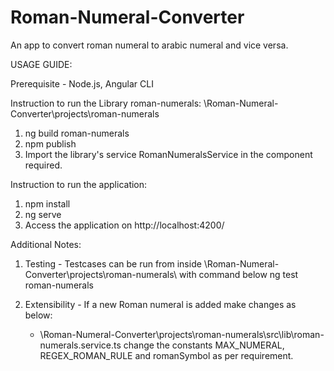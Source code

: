 # Roman-Numeral-Converter
An app to convert roman numeral to arabic numeral and vice versa.

USAGE GUIDE:

Prerequisite - Node.js, Angular CLI

Instruction to run the Library roman-numerals: \Roman-Numeral-Converter\projects\roman-numerals
1. ng build roman-numerals
2. npm publish
3. Import the library's service RomanNumeralsService in the component required.

Instruction to run the application:
1. npm install
2. ng serve
3. Access the application on http://localhost:4200/

Additional Notes:
1. Testing - Testcases can be run from inside \Roman-Numeral-Converter\projects\roman-numerals\ with command below 
	ng test roman-numerals

2. Extensibility - If a new Roman numeral is added make changes as below:
	- \Roman-Numeral-Converter\projects\roman-numerals\src\lib\roman-numerals.service.ts
	change the constants MAX_NUMERAL, REGEX_ROMAN_RULE and romanSymbol as per requirement.
	







